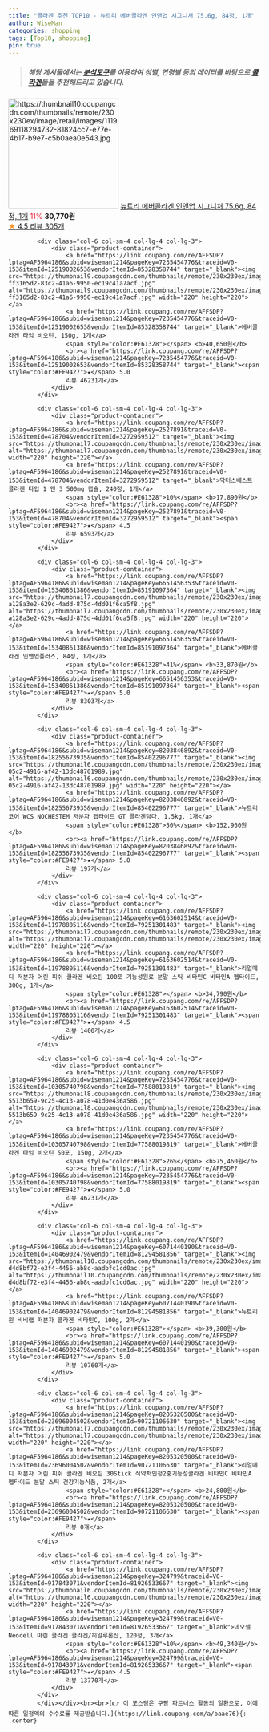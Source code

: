 ```yaml
---
title: "콜라겐 추천 TOP10 - 뉴트리 에버콜라겐 인앤업 시그니처 75.6g, 84정, 1개"
author: WiseMan
categories: shopping
tags: [Top10, shopping]
pin: true
---
```


> ##### 해당 게시물에서는 [**분석도구**](https://itemscout.io/)를 이용하여 **성별**, **연령별** 등의 데이터를 바탕으로 [**콜라겐**](https://link.coupang.com/a/baae76)들을 추천해드리고 있습니다.
<div class="container"><div class="row">
            <div class="col-6 col-sm-4 col-lg-4 col-lg-3">
                <div class="product-container">
                    <a href="https://link.coupang.com/re/AFFSDP?lptag=AF5964186&subid=wiseman1214&pageKey=7343594757&traceid=V0-153&itemId=19107079373&vendorItemId=87089180651" target="_blank"><img src="https://thumbnail10.coupangcdn.com/thumbnails/remote/230x230ex/image/retail/images/111969118294732-81824cc7-e77e-4b17-b9e7-c5b0aea0e543.jpg" alt="https://thumbnail10.coupangcdn.com/thumbnails/remote/230x230ex/image/retail/images/111969118294732-81824cc7-e77e-4b17-b9e7-c5b0aea0e543.jpg" width="220" height="220"></a>
                    <a href="https://link.coupang.com/re/AFFSDP?lptag=AF5964186&subid=wiseman1214&pageKey=7343594757&traceid=V0-153&itemId=19107079373&vendorItemId=87089180651" target="_blank">뉴트리 에버콜라겐 인앤업 시그니처 75.6g, 84정, 1개</a>
                    <span style="color:#E61328">11%</span> <b>30,770원</b>
                    <br><a href="https://link.coupang.com/re/AFFSDP?lptag=AF5964186&subid=wiseman1214&pageKey=7343594757&traceid=V0-153&itemId=19107079373&vendorItemId=87089180651" target="_blank"><span style="color:#FE9427">★</span> 4.5
                    리뷰 305개</a>
                </div>
            </div>
            
            <div class="col-6 col-sm-4 col-lg-4 col-lg-3">
                <div class="product-container">
                    <a href="https://link.coupang.com/re/AFFSDP?lptag=AF5964186&subid=wiseman1214&pageKey=7235454776&traceid=V0-153&itemId=12519002653&vendorItemId=85328358744" target="_blank"><img src="https://thumbnail9.coupangcdn.com/thumbnails/remote/230x230ex/image/retail/images/2883029128936773-ff3165d2-83c2-41a6-9950-ec19c41a7acf.jpg" alt="https://thumbnail9.coupangcdn.com/thumbnails/remote/230x230ex/image/retail/images/2883029128936773-ff3165d2-83c2-41a6-9950-ec19c41a7acf.jpg" width="220" height="220"></a>
                    <a href="https://link.coupang.com/re/AFFSDP?lptag=AF5964186&subid=wiseman1214&pageKey=7235454776&traceid=V0-153&itemId=12519002653&vendorItemId=85328358744" target="_blank">에버콜라겐 타임 비오틴, 150g, 1개</a>
                    <span style="color:#E61328"></span> <b>40,650원</b>
                    <br><a href="https://link.coupang.com/re/AFFSDP?lptag=AF5964186&subid=wiseman1214&pageKey=7235454776&traceid=V0-153&itemId=12519002653&vendorItemId=85328358744" target="_blank"><span style="color:#FE9427">★</span> 5.0
                    리뷰 46231개</a>
                </div>
            </div>
            
            <div class="col-6 col-sm-4 col-lg-4 col-lg-3">
                <div class="product-container">
                    <a href="https://link.coupang.com/re/AFFSDP?lptag=AF5964186&subid=wiseman1214&pageKey=2527891&traceid=V0-153&itemId=478704&vendorItemId=3272959512" target="_blank"><img src="https://thumbnail7.coupangcdn.com/thumbnails/remote/230x230ex/image/vendor_inventory/a405/b2c850f880f8252ec85180436bb4400955e2655b32cd6c4baac450f45ad5.jpg" alt="https://thumbnail7.coupangcdn.com/thumbnails/remote/230x230ex/image/vendor_inventory/a405/b2c850f880f8252ec85180436bb4400955e2655b32cd6c4baac450f45ad5.jpg" width="220" height="220"></a>
                    <a href="https://link.coupang.com/re/AFFSDP?lptag=AF5964186&subid=wiseman1214&pageKey=2527891&traceid=V0-153&itemId=478704&vendorItemId=3272959512" target="_blank">닥터스베스트 콜라겐 타입 1 앤 3 500mg 캡슐, 240정, 1개</a>
                    <span style="color:#E61328">10%</span> <b>17,890원</b>
                    <br><a href="https://link.coupang.com/re/AFFSDP?lptag=AF5964186&subid=wiseman1214&pageKey=2527891&traceid=V0-153&itemId=478704&vendorItemId=3272959512" target="_blank"><span style="color:#FE9427">★</span> 4.5
                    리뷰 6593개</a>
                </div>
            </div>
            
            <div class="col-6 col-sm-4 col-lg-4 col-lg-3">
                <div class="product-container">
                    <a href="https://link.coupang.com/re/AFFSDP?lptag=AF5964186&subid=wiseman1214&pageKey=6651456353&traceid=V0-153&itemId=15340861386&vendorItemId=85191097364" target="_blank"><img src="https://thumbnail7.coupangcdn.com/thumbnails/remote/230x230ex/image/retail/images/3734643713063493-a128a3e2-629c-4add-875d-4dd01f6ca5f8.jpg" alt="https://thumbnail7.coupangcdn.com/thumbnails/remote/230x230ex/image/retail/images/3734643713063493-a128a3e2-629c-4add-875d-4dd01f6ca5f8.jpg" width="220" height="220"></a>
                    <a href="https://link.coupang.com/re/AFFSDP?lptag=AF5964186&subid=wiseman1214&pageKey=6651456353&traceid=V0-153&itemId=15340861386&vendorItemId=85191097364" target="_blank">에버콜라겐 인앤업플러스, 84정, 1개</a>
                    <span style="color:#E61328">41%</span> <b>33,870원</b>
                    <br><a href="https://link.coupang.com/re/AFFSDP?lptag=AF5964186&subid=wiseman1214&pageKey=6651456353&traceid=V0-153&itemId=15340861386&vendorItemId=85191097364" target="_blank"><span style="color:#FE9427">★</span> 5.0
                    리뷰 8303개</a>
                </div>
            </div>
            
            <div class="col-6 col-sm-4 col-lg-4 col-lg-3">
                <div class="product-container">
                    <a href="https://link.coupang.com/re/AFFSDP?lptag=AF5964186&subid=wiseman1214&pageKey=8203846892&traceid=V0-153&itemId=18255673935&vendorItemId=85402296777" target="_blank"><img src="https://thumbnail6.coupangcdn.com/thumbnails/remote/230x230ex/image/retail/images/2023/03/21/14/0/a09e5f0e-05c2-4916-af42-13dc48701989.jpg" alt="https://thumbnail6.coupangcdn.com/thumbnails/remote/230x230ex/image/retail/images/2023/03/21/14/0/a09e5f0e-05c2-4916-af42-13dc48701989.jpg" width="220" height="220"></a>
                    <a href="https://link.coupang.com/re/AFFSDP?lptag=AF5964186&subid=wiseman1214&pageKey=8203846892&traceid=V0-153&itemId=18255673935&vendorItemId=85402296777" target="_blank">뉴트리코어 WCS NOCHESTEM 저분자 펩타이드 GT 콜라겐담다, 1.5kg, 1개</a>
                    <span style="color:#E61328">50%</span> <b>152,960원</b>
                    <br><a href="https://link.coupang.com/re/AFFSDP?lptag=AF5964186&subid=wiseman1214&pageKey=8203846892&traceid=V0-153&itemId=18255673935&vendorItemId=85402296777" target="_blank"><span style="color:#FE9427">★</span> 5.0
                    리뷰 197개</a>
                </div>
            </div>
            
            <div class="col-6 col-sm-4 col-lg-4 col-lg-3">
                <div class="product-container">
                    <a href="https://link.coupang.com/re/AFFSDP?lptag=AF5964186&subid=wiseman1214&pageKey=6163602514&traceid=V0-153&itemId=11978805116&vendorItemId=79251301483" target="_blank"><img src="https://thumbnail7.coupangcdn.com/thumbnails/remote/230x230ex/image/vendor_inventory/dba8/4ccf479a5a20f654fcbe4da9a9ae41a7e39981a00aa185c29c6b03a620aa.jpg" alt="https://thumbnail7.coupangcdn.com/thumbnails/remote/230x230ex/image/vendor_inventory/dba8/4ccf479a5a20f654fcbe4da9a9ae41a7e39981a00aa185c29c6b03a620aa.jpg" width="220" height="220"></a>
                    <a href="https://link.coupang.com/re/AFFSDP?lptag=AF5964186&subid=wiseman1214&pageKey=6163602514&traceid=V0-153&itemId=11978805116&vendorItemId=79251301483" target="_blank">리얼메디 저분자 어린 피쉬 콜라겐 비오틴 100포 기능성원료 분말 스틱 비타민C 비타민A 펩타이드, 300g, 1개</a>
                    <span style="color:#E61328"></span> <b>34,790원</b>
                    <br><a href="https://link.coupang.com/re/AFFSDP?lptag=AF5964186&subid=wiseman1214&pageKey=6163602514&traceid=V0-153&itemId=11978805116&vendorItemId=79251301483" target="_blank"><span style="color:#FE9427">★</span> 4.5
                    리뷰 1400개</a>
                </div>
            </div>
            
            <div class="col-6 col-sm-4 col-lg-4 col-lg-3">
                <div class="product-container">
                    <a href="https://link.coupang.com/re/AFFSDP?lptag=AF5964186&subid=wiseman1214&pageKey=7235454776&traceid=V0-153&itemId=10305740798&vendorItemId=77588019819" target="_blank"><img src="https://thumbnail8.coupangcdn.com/thumbnails/remote/230x230ex/image/retail/images/3126645795101851-5513b659-9c25-4c13-a078-41d0e436a586.jpg" alt="https://thumbnail8.coupangcdn.com/thumbnails/remote/230x230ex/image/retail/images/3126645795101851-5513b659-9c25-4c13-a078-41d0e436a586.jpg" width="220" height="220"></a>
                    <a href="https://link.coupang.com/re/AFFSDP?lptag=AF5964186&subid=wiseman1214&pageKey=7235454776&traceid=V0-153&itemId=10305740798&vendorItemId=77588019819" target="_blank">에버콜라겐 타임 비오틴 50포, 150g, 2개</a>
                    <span style="color:#E61328">26%</span> <b>75,460원</b>
                    <br><a href="https://link.coupang.com/re/AFFSDP?lptag=AF5964186&subid=wiseman1214&pageKey=7235454776&traceid=V0-153&itemId=10305740798&vendorItemId=77588019819" target="_blank"><span style="color:#FE9427">★</span> 5.0
                    리뷰 46231개</a>
                </div>
            </div>
            
            <div class="col-6 col-sm-4 col-lg-4 col-lg-3">
                <div class="product-container">
                    <a href="https://link.coupang.com/re/AFFSDP?lptag=AF5964186&subid=wiseman1214&pageKey=6071440190&traceid=V0-153&itemId=14046902479&vendorItemId=81294581856" target="_blank"><img src="https://thumbnail10.coupangcdn.com/thumbnails/remote/230x230ex/image/retail/images/1557498089029124-d4d8bf72-e3f4-4456-ab8c-aadbfc1cd0ac.jpg" alt="https://thumbnail10.coupangcdn.com/thumbnails/remote/230x230ex/image/retail/images/1557498089029124-d4d8bf72-e3f4-4456-ab8c-aadbfc1cd0ac.jpg" width="220" height="220"></a>
                    <a href="https://link.coupang.com/re/AFFSDP?lptag=AF5964186&subid=wiseman1214&pageKey=6071440190&traceid=V0-153&itemId=14046902479&vendorItemId=81294581856" target="_blank">뉴트리원 비비랩 저분자 콜라겐 비타민C, 100g, 2개</a>
                    <span style="color:#E61328"></span> <b>39,300원</b>
                    <br><a href="https://link.coupang.com/re/AFFSDP?lptag=AF5964186&subid=wiseman1214&pageKey=6071440190&traceid=V0-153&itemId=14046902479&vendorItemId=81294581856" target="_blank"><span style="color:#FE9427">★</span> 5.0
                    리뷰 10760개</a>
                </div>
            </div>
            
            <div class="col-6 col-sm-4 col-lg-4 col-lg-3">
                <div class="product-container">
                    <a href="https://link.coupang.com/re/AFFSDP?lptag=AF5964186&subid=wiseman1214&pageKey=8205320500&traceid=V0-153&itemId=23696004502&vendorItemId=90721106630" target="_blank"><img src="https://thumbnail7.coupangcdn.com/thumbnails/remote/230x230ex/image/vendor_inventory/a92d/9cf0c78964860cfb4c3083e141fc23ad9bd283c58e1699d5dab8dfa7e173.jpg" alt="https://thumbnail7.coupangcdn.com/thumbnails/remote/230x230ex/image/vendor_inventory/a92d/9cf0c78964860cfb4c3083e141fc23ad9bd283c58e1699d5dab8dfa7e173.jpg" width="220" height="220"></a>
                    <a href="https://link.coupang.com/re/AFFSDP?lptag=AF5964186&subid=wiseman1214&pageKey=8205320500&traceid=V0-153&itemId=23696004502&vendorItemId=90721106630" target="_blank">리얼메디 저분자 어린 피쉬 콜라겐 비오틴 30Stick 식약처인정2중기능성콜라겐 비타민C 비타민A 펩타이드 분말 스틱 건강기능식품, 2개</a>
                    <span style="color:#E61328"></span> <b>24,800원</b>
                    <br><a href="https://link.coupang.com/re/AFFSDP?lptag=AF5964186&subid=wiseman1214&pageKey=8205320500&traceid=V0-153&itemId=23696004502&vendorItemId=90721106630" target="_blank"><span style="color:#FE9427">★</span> 
                    리뷰 0개</a>
                </div>
            </div>
            
            <div class="col-6 col-sm-4 col-lg-4 col-lg-3">
                <div class="product-container">
                    <a href="https://link.coupang.com/re/AFFSDP?lptag=AF5964186&subid=wiseman1214&pageKey=324799&traceid=V0-153&itemId=917843071&vendorItemId=81926533667" target="_blank"><img src="https://thumbnail6.coupangcdn.com/thumbnails/remote/230x230ex/image/vendor_inventory/d51f/1a582f6a40fe6b7e1beb99ad67225f39f57a9ac0aa388c2843b3e392fd90.jpg" alt="https://thumbnail6.coupangcdn.com/thumbnails/remote/230x230ex/image/vendor_inventory/d51f/1a582f6a40fe6b7e1beb99ad67225f39f57a9ac0aa388c2843b3e392fd90.jpg" width="220" height="220"></a>
                    <a href="https://link.coupang.com/re/AFFSDP?lptag=AF5964186&subid=wiseman1214&pageKey=324799&traceid=V0-153&itemId=917843071&vendorItemId=81926533667" target="_blank">네오셀 Neocell 마린 콜라겐 콜라겐/히알루론산, 120정, 3개</a>
                    <span style="color:#E61328">10%</span> <b>49,340원</b>
                    <br><a href="https://link.coupang.com/re/AFFSDP?lptag=AF5964186&subid=wiseman1214&pageKey=324799&traceid=V0-153&itemId=917843071&vendorItemId=81926533667" target="_blank"><span style="color:#FE9427">★</span> 4.5
                    리뷰 13770개</a>
                </div>
            </div>
            </div></div><br><br>[👉 이 포스팅은 쿠팡 파트너스 활동의 일환으로, 이에 따른 일정액의 수수료를 제공받습니다.](https://link.coupang.com/a/baae76){: .center}